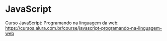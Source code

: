 # JavaScript
Curso JavaScript: Programando na linguagem da web: https://cursos.alura.com.br/course/javascript-programando-na-linguagem-web
